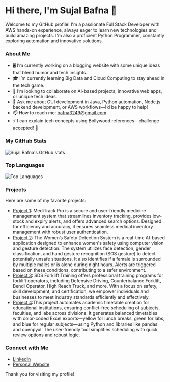 # Hi there, I'm Sujal Bafna 👋

Welcome to my GitHub profile! I'm a passionate Full Stack Developer with AWS hands-on experience, always eager to learn new technologies and build amazing projects. I'm also a proficient Python Programmer, constantly exploring automation and innovative solutions.

### About Me

- 🖥️ I’m currently working on a blogging website with some unique ideas that blend humor and tech insights.
- 🎓 I’m currently learning Big Data and Cloud Computing to stay ahead in the tech game.
- 🤝 I’m looking to collaborate on AI-based projects, innovative web apps, or unique tech ideas.
- 💬 Ask me about GUI development in Java, Python automation, Node.js backend development, or AWS workflows—I’d be happy to help!
- 📫 How to reach me: bafna3249@gmail.com
- ⚡ I can explain tech concepts using Bollywood references—challenge accepted! 🎥

### My GitHub Stats

![Sujal Bafna's GitHub stats](https://github-readme-stats.vercel.app/api?username=sujalbafna&show_icons=true&theme=radical)

### Top Languages

![Top Languages](https://github-readme-stats.vercel.app/api/top-langs/?username=sujalbafna&layout=compact&theme=radical)

### Projects

Here are some of my favorite projects:

- [Project 1](https://github.com/sujalbafna/Medicine-Management-Store): MediTrack Pro is a secure and user-friendly medicine management system that streamlines inventory tracking, provides low-stock and expiry alerts, and offers advanced search options. Designed for efficiency and accuracy, it ensures seamless medical inventory management with robust user authentication.
- [Project 2](https://github.com/sujalbafna/Safira): The Women’s Safety Detection System is a real-time AI-based application designed to enhance women's safety using computer vision and gesture detection. The system utilizes face detection, gender classification, and hand gesture recognition (SOS gesture) to detect potentially unsafe situations. It also identifies if a female is surrounded by multiple males or is alone during night hours. Alerts are triggered based on these conditions, contributing to a safer environment.
- [Project 3](https://sdsforklifttraining.com): SDS Forklift Training offers professional training programs for forklift operators, including Defensive Driving, Counterbalance Forklift, Bendi Operator, High Reach Truck, and more. With a focus on safety, skill development, and certification, we empower individuals and businesses to meet industry standards efficiently and effectively.
- [Project 4](https://github.com/sujalbafna/Timely-Tables):This project automates academic timetable creation for educational institutions, ensuring conflict-free scheduling of subjects, faculties, and labs across divisions. It generates balanced timetables with color-coded Excel exports—yellow for lunch breaks, green for labs, and blue for regular subjects—using Python and libraries like pandas and openpyxl. The user-friendly tool simplifies scheduling with quick review options and robust logic.
   
### Connect with Me

- [LinkedIn](https://www.linkedin.com/in/sujal-bafna-70a343238/)
- [Personal Website](https://sujalbafna.com)

Thank you for visiting my profile!
